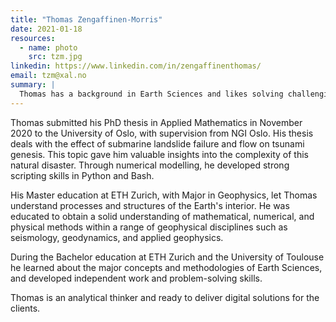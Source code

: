 ```yaml
---
title: "Thomas Zengaffinen-Morris"
date: 2021-01-18
resources:
  - name: photo
    src: tzm.jpg
linkedin: https://www.linkedin.com/in/zengaffinenthomas/
email: tzm@xal.no
summary: |
  Thomas has a background in Earth Sciences and likes solving challenging problems. During his education at NGI Oslo, UiO, and ETH Zurich, he gained valuable scripting skills to automate processes, analyse and visualise data, and perform numerical simulations.
---
```


Thomas submitted his PhD thesis in Applied Mathematics in November 2020 to the University of Oslo, with supervision from NGI Oslo. His thesis deals with the effect of submarine landslide failure and flow on tsunami genesis. This topic gave him valuable insights into the complexity of this natural disaster. Through numerical modelling, he developed strong scripting skills in Python and Bash.

His Master education at ETH Zurich, with Major in Geophysics, let Thomas understand processes and structures of the Earth's interior. He was educated to obtain a solid understanding of mathematical, numerical, and physical methods within a range of geophysical disciplines such as seismology, geodynamics, and applied geophysics.

During the Bachelor education at ETH Zurich and the University of Toulouse he learned about the major concepts and methodologies of Earth Sciences, and developed independent work and problem-solving skills.

Thomas is an analytical thinker and ready to deliver digital solutions for the clients.

